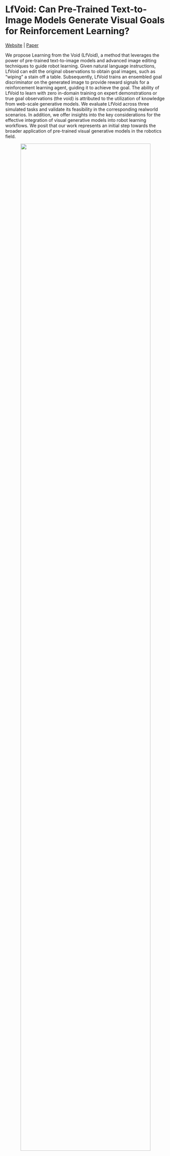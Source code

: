 # LfVoid: Can Pre-Trained Text-to-Image Models Generate Visual Goals for Reinforcement Learning?
[Website](https://lfvoid-rl.github.io/) | [Paper](https://proceedings.neurips.cc/paper_files/paper/2023/file/7866ff509c822c2e58d20d00154a15a2-Paper-Conference.pdf)

We propose Learning from the Void (LfVoid), a method that leverages the power of pre-trained text-to-image models and advanced image editing techniques
to guide robot learning. Given natural language instructions, LfVoid can edit the original observations to obtain goal images, such as “wiping” a stain off a table. Subsequently, LfVoid trains an ensembled goal discriminator on the generated image to provide reward signals for a reinforcement learning agent, guiding it to achieve the goal. The ability of LfVoid to learn with zero in-domain training on expert demonstrations or true goal observations (the void) is attributed to the utilization of knowledge from web-scale generative models. We evaluate LfVoid across three simulated tasks and validate its feasibility in the corresponding realworld scenarios. In addition, we offer insights into the key considerations for the effective integration of visual generative models into robot learning workflows. We posit that our work represents an initial step towards the broader application of pre-trained visual generative models in the robotics field.

<p align="center">
<img width="90%" src="./data/docs/overview.png">
</p>


# Installation

The code was tested on NVIDIA RTX A4500 (20GB VRAM).

## 1. Create Virtual Environment
We recommend creating a conda environment to run the scripts.
```
conda create -n lfvoid python=3.8
```

Then activate the environment:
```
conda activate lfvoid
```

## 2. Install Packages and Repos
We provide an all-in-one script for installation in [setup.sh](./setup.sh)

First, install Pytorch according to the CUDA version on your machine
```
# example cuda version: 12.1
# please check the CUDA version on your machine and adjust accordingly
# https://pytorch.org/get-started/previous-versions/
pip install torch==2.4.1 torchvision==0.19.1 --index-url https://download.pytorch.org/whl/cu121
```

Next, install the rest of the dependencies:
```
bash setup.sh
```
It will download the required github repos and install the required packages for you. 


## 3. Verify the Environment
Once you have the environment installed, you can run the following command to verify whether the installation is correct.
```
bash test_env.sh
```


It will pass in the following input image and trying to edit the **cat** into a **tiger** while keeping everything unchanged.

<p align="center">
<img width="50%" src="./data/example_images/gnochi_mirror.jpeg">
</p>

If everything is correct, you will see a new directory under ```./outputs``` with images looking like this:

<p align="center">
<img width="50%" src="./data/docs/test_env.png">
</p>


# Goal Image Generation
The first part includes instructions on how to run the core code of generating goal images for various table-top robot manipulation tasks.

|  Generation Type    |   Task Name   | Step 1 | Step 2 | 
| ---- | ---- | ---- | ---- |
|   Appearance-based editing   |   [LED-Sim](#led-sim)   |   /   |   editing   |
|   Appearance-based editing   |   [LED-Real](#led-real)   |   /   |   editing   |
|   Appearance-based editing   |   [Wipe-Sim](#wipe-sim)   |   Dreambooth   |   editing   |
|   Appearance-based editing   |   [Wipe-Real](#wipe-real)   |   Dreambooth   |   editing   |
|   Structure-based editing   |   [Push-Sim](#push-sim)   |   Dreambooth   |   editing   |
|   Structure-based editing   |   [Push-Real](#push-real)   |   Dreambooth   |   editing   |

## Appearance-based Editing

The algorithm for performing appearance-based is in the script [editing_appearance.py](./editing_appearance.py). 

Here is a list of the parameters that can be passed into the script:
- --prompt: The text prompt describing the **source** image
- --edit_prompt: The text prompt describing the **target** image
- --image_path: The path to the input image that needs to be edited
- --experiment_name: The name of this experiment, which will be used to construct the output image path
- --device: The device to run the script on, for example, "cpu", "cuda:0".

The following parameters share the same meaning as the original [Prompt-to-prompt](https://github.com/google/prompt-to-prompt) codebase.
- --amplify_word: Choose a word from the target text prompt that needs to be emphasized
- --amplify_weight: The weight to emphasize the word
- --self_replace_step: The percentage to perform self-attention map replacement. Range from 0 to 1.0
- --blend_word1: The word from the source prompt that describes the region of the edit
- --blend_word2: The word from the target prompt that describes the region of the edit



    
### LED-Sim
<p align="center">
<img width="50%" src="./data/docs/led_sim.png">
</p>

We provide an example bash script for Simulated LED Task: [script/run_led_sim.sh](./scripts/run_led_sim.sh)

### LED-Real
<p align="center">
<img width="50%" src="./data/docs/led_real.png">
</p>

We provide an example bash script for Real-world LED Task: [script/run_led_real.sh](./scripts/run_led_real.sh)


### Wipe-Sim
<p align="center">
<img width="50%" src="./data/docs/wipe_sim.png">
</p>

We provide an example bash script for Simulated Wipe Task: [script/run_wipe_sim.sh](./scripts/run_wipe_sim.sh)

### Wipe-Real
<p align="center">
<img width="50%" src="./data/docs/wipe_real.png">
</p>

We provide an example bash script for Real-world Wipe Task: [script/run_wipe_real.sh](./scripts/run_wipe_real.sh)


## Structure-based Editing

The algorithm for performing appearance-based is in the script [editing_structure.py](./editing_structure.py). 

Here is a list of the parameters that can be passed into the script:
- --prompt: The text prompt describing the scene
- --image_path: The path to the input image that needs to be edited
- --experiment_name: The name of this experiment, which will be used to construct the output image path
- --region: The bounding-box that describes the region which the desired object should appear in. For example, "0.5 0.7 0.7 0.9" suggest a bounding-box at x_start=0.5width, x_end=0.7width, y_start=0.7height, y_end=0.9height
- --prompt_indice: The idx of the words in the prompt that specifies the object to be moved
- --num_trailing_maps: The number of extra trailing tokens to add
- --editing_steps: The number of editing steps (integer)
- --plot_region: If added, the script will plot the bounding-box in the edited image
- --device: The device to run the script on, for example, "cpu", "cuda:0".



### Push-Sim
<p align="center">
<img width="50%" src="./data/docs/push_sim.png">
</p>

We provide an example bash script for Simulated Push Task: [script/run_push_sim.sh](./scripts/run_push_sim.sh)

### Push-Real
<p align="center">
<img width="50%" src="./data/docs/push_real.png">
</p>

We provide an example bash script for Real-world Push Task: [script/run_push_real.sh](./scripts/run_push_real.sh)



# Acknowledgement

This project is developed based on:

- [Prompt-to-prompt](https://github.com/google/prompt-to-prompt) 

- [DirectedDiffusion](https://github.com/hohonu-vicml/DirectedDiffusion)

We thank the authors for their contributions!


The repo is a re-implementation of the code used in the paper, as we clean up and refactor the code with to the newest diffusers (0.31.0.dev0).

# Citation

If you find this code useful, consider citing our work:

```bibtex
@misc{gao2023pretrainedtexttoimagemodelsgenerate,
      title={Can Pre-Trained Text-to-Image Models Generate Visual Goals for Reinforcement Learning?}, 
      author={Jialu Gao and Kaizhe Hu and Guowei Xu and Huazhe Xu},
      year={2023},
      eprint={2307.07837},
      archivePrefix={arXiv},
      primaryClass={cs.RO},
      url={https://arxiv.org/abs/2307.07837}, 
}
```